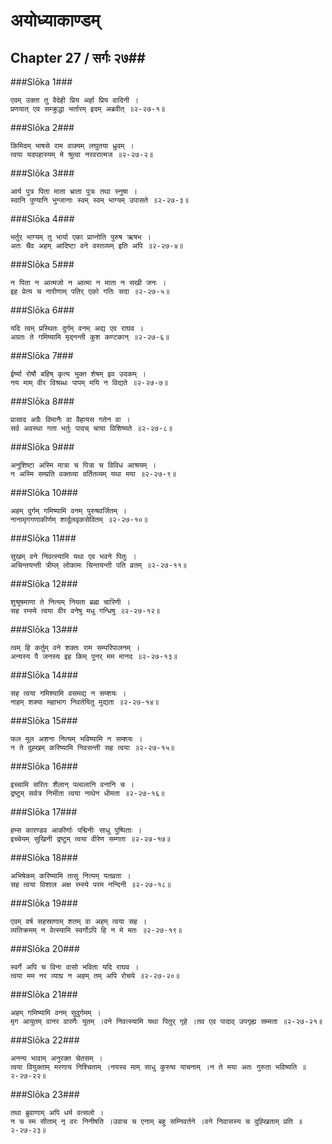 अयोध्याकाण्डम्
===============================


## Chapter 27  / सर्गः २७##


###Slōka 1###


    एवम् उक्ता तु वैदेही प्रिय अर्हा प्रिय वादिनी ।
    प्रणयात् एव सम्क्रुद्धा भर्तारम् इदम् अब्रवीत् ॥२-२७-१॥


###Slōka 2###


    किमिदम् भाषसे राम वाक्यम् लघुतया ध्रुवम् ।
    त्वया यदपहास्यम् मे श्रुत्वा नरवरात्मज ॥२-२७-२॥


###Slōka 3###


    आर्य पुत्र पिता माता भ्राता पुत्रः तथा स्नुषा ।
    स्वानि पुण्यानि भुन्जानाः स्वम् स्वम् भाग्यम् उपासते ॥२-२७-३॥


###Slōka 4###


    भर्तुर् भाग्यम् तु भार्या एका प्राप्नोति पुरुष ऋषभ ।
    अतः चैव अहम् आदिष्टा वने वस्तव्यम् इति अपि ॥२-२७-४॥


###Slōka 5###


    न पिता न आत्मजो न आत्मा न माता न सखी जनः ।
    इह प्रेत्य च नारीणाम् पतिर् एको गतिः सदा ॥२-२७-५॥


###Slōka 6###


    यदि त्वम् प्रस्थितः दुर्गम् वनम् अद्य एव राघव ।
    अग्रतः ते गमिष्यामि मृद्नन्ती कुश कण्टकान् ॥२-२७-६॥


###Slōka 7###


    ईर्ष्या रोषौ बहिष् कृत्य भुक्त शेषम् इव उदकम् ।
    नय माम् वीर विश्रब्धः पापम् मयि न विद्यते ॥२-२७-७॥


###Slōka 8###


    प्रासाद अग्रैः विमानैः वा वैहायस गतेन वा ।
    सर्व अवस्था गता भर्तुः पादच् चाया विशिष्यते ॥२-२७-८॥


###Slōka 9###


    अनुशिष्टा अस्मि मात्रा च पित्रा च विविध आश्रयम् ।
    न अस्मि सम्प्रति वक्तव्या वर्तितव्यम् यथा मया ॥२-२७-९॥


###Slōka 10###


    अहम् दुर्गम् गमिष्यामि वनम् पुरुषवर्जितम् ।
    नानामृगगणाकीर्णम् शार्दूलवृकसेवितम् ॥२-२७-१०॥


###Slōka 11###


    सुखम् वने निवत्स्यामि यथा एव भवने पितुः ।
    अचिन्तयन्ती त्रीम्ल् लोकामः चिन्तयन्ती पति व्रतम् ॥२-२७-११॥


###Slōka 12###


    शुश्रूषमाणा ते नित्यम् नियता ब्रह्म चारिणी ।
    सह रम्स्ये त्वया वीर वनेषु मधु गन्धिषु ॥२-२७-१२॥


###Slōka 13###


    त्वम् हि कर्तुम् वने शक्तः राम सम्परिपालनम् ।
    अन्यस्य पै जनस्य इह किम् पुनर् मम मानद ॥२-२७-१३॥


###Slōka 14###


    सह त्वया गमिश्यामि वसमद्य न सम्शयः ।
    नाहम् शक्या महाभाग निवर्तयितु मुद्यता ॥२-२७-१४॥


###Slōka 15###


    फल मूल अशना नित्यम् भविष्यामि न सम्शयः ।
    न ते दुह्खम् करिष्यामि निवसन्ती सह त्वया ॥२-२७-१५॥


###Slōka 16###


    इच्चामि सरितः शैलान् पल्वलानि वनानि च ।
    द्रष्टुम् सर्वत्र निर्भीता त्वया नाथेन धीमता ॥२-२७-१६॥


###Slōka 17###


    हम्स कारण्डव आकीर्णाः पद्मिनीः साधु पुष्पिताः ।
    इच्चेयम् सुखिनी द्रष्टुम् त्वया वीरेण सम्गता ॥२-२७-१७॥


###Slōka 18###


    अभिषेकम् करिष्यामि तासु नित्यम् यतव्रता ।
    सह त्वया विशाल अक्ष रम्स्ये परम नन्दिनी ॥२-२७-१८॥


###Slōka 19###


    एवम् वर्ष सहस्राणाम् शतम् वा अहम् त्वया सह ।
    व्यतिक्रमम् न वेत्स्यामि स्वर्गोऽपि हि न मे मतः ॥२-२७-१९॥


###Slōka 20###


    स्वर्गे अपि च विना वासो भविता यदि राघव ।
    त्वया मम नर व्याघ्र न अहम् तम् अपि रोचये ॥२-२७-२०॥


###Slōka 21###


    अहम् गमिष्यामि वनम् सुदुर्गमम् ।
    मृग आयुतम् वानर वारणैः युतम् ।वने निवत्स्यामि यथा पितुर् गृहे ।तव एव पादाव् उपगृह्य सम्मता ॥२-२७-२१॥


###Slōka 22###


    अनन्य भावाम् अनुरक्त चेतसम् ।
    त्वया वियुक्ताम् मरणाय निश्चिताम् ।नयस्व माम् साधु कुरुष्व याचनाम् ।न ते मया अतः गुरुता भविष्यति ॥२-२७-२२॥


###Slōka 23###


    तथा ब्रुवाणाम् अपि धर्म वत्सलो ।
    न च स्म सीताम् नृ वरः निनीषति ।उवाच च एनाम् बहु सम्निवर्तने ।वने निवासस्य च दुह्खिताम् प्रति ॥२-२७-२३॥


